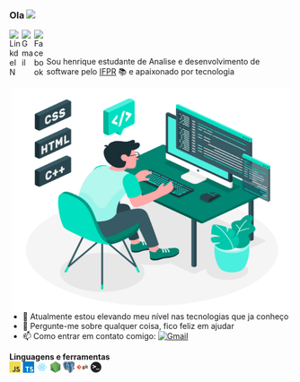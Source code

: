 ### Ola <img src="https://media.giphy.com/media/hvRJCLFzcasrR4ia7z/giphy.gif" width="25px">

 
  <a target="_blank" href="https://www.linkedin.com/in/henrique-nitatori/">
    <img align="left" alt="LinkdeIN" width="22px" src="https://cdn.jsdelivr.net/npm/simple-icons@v3/icons/linkedin.svg" />
  </a>
  <a target="_blank" href="mailto:henriquenitatori99@gmail.com">
    <img align="left" alt="Gmail" width="22px" src="https://cdn.jsdelivr.net/npm/simple-icons@v3/icons/gmail.svg" />
  </a>
  <a target="_blank" href="https://www.facebook.com/henrique.nitatori/">
    <img align="left" alt="Facebook" width="22px" src="https://cdn.jsdelivr.net/npm/simple-icons@v3/icons/facebook.svg" />
  </a>

<br />
<br />

Sou henrique estudante de Analise e desenvolvimento de software pelo [IFPR](https://foz.ifpr.edu.br/) :books: e apaixonado por tecnologia

<img src="https://github.com/henrique-nitatori/henrique-nitatori/blob/main/3426526.jpg" alt="progammer" width="500" height="400" align="right"/>

  
- 🌱 Atualmente estou elevando meu nível nas tecnologias que ja conheço
- 💬 Pergunte-me sobre qualquer coisa, fico feliz em ajudar
- 📫 Como entrar em contato comigo: <a target="_blank" href="mailto:henriquenitatori99@gmail.com">
    <img alt="Gmail" width="18px" src="https://cdn.jsdelivr.net/npm/simple-icons@v3/icons/gmail.svg" />
</a>


  **Linguagens e ferramentas**
  <br />
  <code><img height="20" src="https://raw.githubusercontent.com/github/explore/80688e429a7d4ef2fca1e82350fe8e3517d3494d/topics/javascript/javascript.png"></code>
  <code><img height="20" src="https://raw.githubusercontent.com/github/explore/80688e429a7d4ef2fca1e82350fe8e3517d3494d/topics/typescript/typescript.png"></code>
  <code><img height="20" src="https://raw.githubusercontent.com/github/explore/80688e429a7d4ef2fca1e82350fe8e3517d3494d/topics/react/react.png"></code>
  <code><img height="20" src="https://raw.githubusercontent.com/github/explore/80688e429a7d4ef2fca1e82350fe8e3517d3494d/topics/nodejs/nodejs.png"></code>
  <code><img height="20" src="https://raw.githubusercontent.com/github/explore/80688e429a7d4ef2fca1e82350fe8e3517d3494d/topics/postgresql/postgresql.png"></code>
  <code><img height="20" src="https://raw.githubusercontent.com/github/explore/80688e429a7d4ef2fca1e82350fe8e3517d3494d/topics/git/git.png"></code>
  <code><img height="20" src="https://raw.githubusercontent.com/github/explore/80688e429a7d4ef2fca1e82350fe8e3517d3494d/topics/terminal/terminal.png"></code>






